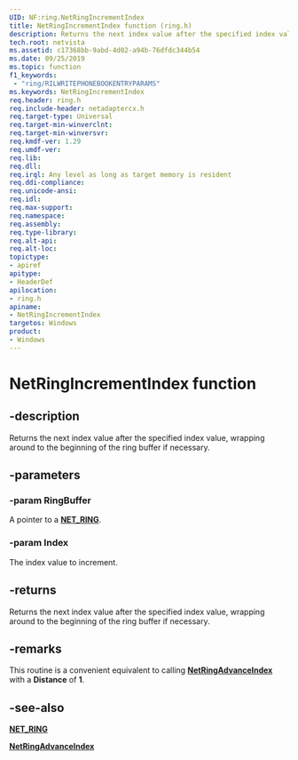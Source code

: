 ```yaml
---
UID: NF:ring.NetRingIncrementIndex
title: NetRingIncrementIndex function (ring.h)
description: Returns the next index value after the specified index value, wrapping around to the beginning of the ring buffer if necessary.
tech.root: netvista
ms.assetid: c17368bb-9abd-4d02-a94b-76dfdc344b54
ms.date: 09/25/2019
ms.topic: function
f1_keywords:
 - "ring/RILWRITEPHONEBOOKENTRYPARAMS"
ms.keywords: NetRingIncrementIndex
req.header: ring.h
req.include-header: netadaptercx.h
req.target-type: Universal
req.target-min-winverclnt:
req.target-min-winversvr:
req.kmdf-ver: 1.29
req.umdf-ver:
req.lib:
req.dll:
req.irql: Any level as long as target memory is resident
req.ddi-compliance:
req.unicode-ansi:
req.idl:
req.max-support:
req.namespace:
req.assembly:
req.type-library: 
req.alt-api:
req.alt-loc:
topictype: 
- apiref
apitype: 
- HeaderDef
apilocation: 
- ring.h
apiname: 
- NetRingIncrementIndex
targetos: Windows
product:
- Windows
---
```


# NetRingIncrementIndex function


## -description

Returns the next index value after the specified index value, wrapping around to the beginning of the ring buffer if necessary.

## -parameters

### -param RingBuffer

A pointer to a [**NET_RING**](../ring/ns-netring-_net_ring.md).

### -param Index

The index value to increment.

## -returns

Returns the next index value after the specified index value, wrapping around to the beginning of the ring buffer if necessary.

## -remarks

This routine is a convenient equivalent to calling [**NetRingAdvanceIndex**](../ring/nf-ring-netringadvanceindex.md) with a **Distance** of **1**.

## -see-also

[**NET_RING**](../ring/ns-netring-_net_ring.md)

[**NetRingAdvanceIndex**](../ring/nf-ring-netringadvanceindex.md)